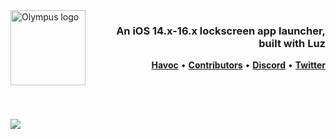 <picture>
	<source media="(prefers-color-scheme: light)" srcset="https://repo.chr1s.dev/assets/Olympus/banner_dark-min.png">
	<img align="left" height="120" src="https://repo.chr1s.dev/assets/Olympus/banner_light-min.png" alt="Olympus logo" style="float: left;"/>
</picture>
<h3 align="right">An iOS 14.x-16.x lockscreen app launcher, <br>built with Luz</h3> 

<p align="right" >
  <strong><a href="placeholder">Havoc</a></strong>
  •
  <strong><a href="https://github.com/ChristopherA8/Olympus/graphs/contributors">Contributors</a></strong>
  •
  <strong><a href="https://discord.gg/EKZyXfM">Discord</a></strong>
  •
  <strong><a href="https://twitter.com/ChristopherA8">Twitter</a></strong>
</p>
<div class="clear"></div>

## 
<br>
<br>

![](https://repo.chr1s.dev/assets/Olympus/tweak_demo.gif)

